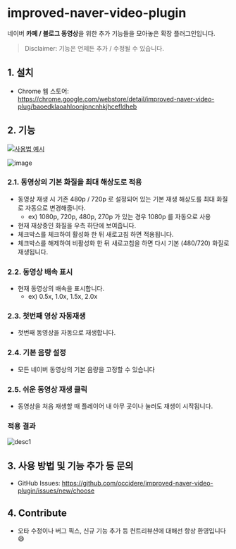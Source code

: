 # improved-naver-video-plugin
네이버 **카페 / 블로그 동영상**을 위한 추가 기능들을 모아놓은 확장 플러그인입니다.

>Disclaimer: 기능은 언제든 추가 / 수정될 수 있습니다.


## 1. 설치
- Chrome 웹 스토어: https://chrome.google.com/webstore/detail/improved-naver-video-plug/baoedklaoahloonjpncnhkjhcefldheb

## 2. 기능

[![사용법 예시](https://postfiles.pstatic.net/MjAyMzA2MDZfMjMz/MDAxNjg2MDU3NDcwNDI0.FBoAG5kdDaIxp9oqvfL7NIcb4gswH2iVMZzLloVrO64g.Rd1_b0MHhcxtsxtyxqk87wj-WmIVMev9fdPpJd4y6m8g.PNG.occidere/youtube.png?type=w773)](https://www.youtube.com/watch?v=UL6zXFaOtqU)

![image](https://github.com/occidere/improved-naver-video-plugin/assets/20942871/b13756cb-4f49-44fd-a21d-45539b34c5c6)


### 2.1. 동영상의 기본 화질을 최대 해상도로 적용
- 동영상 재생 시 기존 480p / 720p 로 설정되어 있는 기본 재생 해상도를 최대 화질로 자동으로 변경해줍니다.
    - ex) 1080p, 720p, 480p, 270p 가 있는 경우 1080p 를 자동으로 사용
- 현재 재상중인 화질을 우측 하단에 보여줍니다.
- 체크박스를 체크하여 활성화 한 뒤 새로고침 하면 적용됩니다.
- 체크박스를 해제하여 비활성화 한 뒤 새로고침을 하면 다시 기본 (480/720) 화질로 재생됩니다.

### 2.2. 동영상 배속 표시
- 현재 동영상의 배속을 표시합니다.
    - ex) 0.5x, 1.0x, 1.5x, 2.0x

### 2.3. 첫번째 영상 자동재생
- 첫번째 동영상을 자동으로 재생합니다.

### 2.4. 기본 음량 설정
- 모든 네이버 동영상의 기본 음량을 고정할 수 있습니다

### 2.5. 쉬운 동영상 재생 클릭
- 동영상을 처음 재생할 때 플레이어 내 아무 곳이나 눌러도 재생이 시작됩니다.

### 적용 결과
![desc1](https://github.com/occidere/improved-naver-video-plugin/assets/20942871/d401ada6-100b-4628-97f0-37f30a458e19)



## 3. 사용 방법 및 기능 추가 등 문의
- GitHub Issues: https://github.com/occidere/improved-naver-video-plugin/issues/new/choose

## 4. Contribute
- 오타 수정이나 버그 픽스, 신규 기능 추가 등 컨트리뷰션에 대해선 항상 환영입니다 😄
